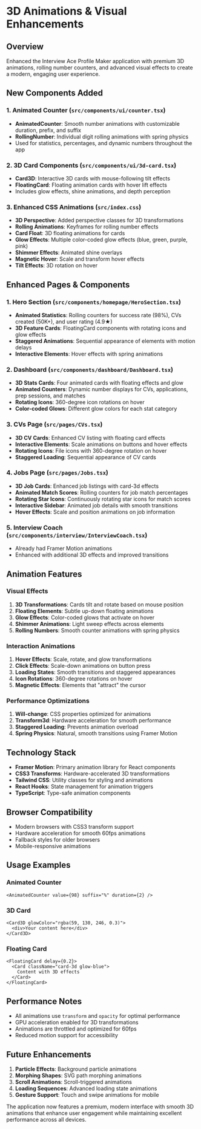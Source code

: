 # 3D Animations & Visual Enhancements

## Overview
Enhanced the Interview Ace Profile Maker application with premium 3D animations, rolling number counters, and advanced visual effects to create a modern, engaging user experience.

## New Components Added

### 1. Animated Counter (`src/components/ui/counter.tsx`)
- **AnimatedCounter**: Smooth number animations with customizable duration, prefix, and suffix
- **RollingNumber**: Individual digit rolling animations with spring physics
- Used for statistics, percentages, and dynamic numbers throughout the app

### 2. 3D Card Components (`src/components/ui/3d-card.tsx`)
- **Card3D**: Interactive 3D cards with mouse-following tilt effects
- **FloatingCard**: Floating animation cards with hover lift effects
- Includes glow effects, shine animations, and depth perception

### 3. Enhanced CSS Animations (`src/index.css`)
- **3D Perspective**: Added perspective classes for 3D transformations
- **Rolling Animations**: Keyframes for rolling number effects
- **Card Float**: 3D floating animations for cards
- **Glow Effects**: Multiple color-coded glow effects (blue, green, purple, pink)
- **Shimmer Effects**: Animated shine overlays
- **Magnetic Hover**: Scale and transform hover effects
- **Tilt Effects**: 3D rotation on hover

## Enhanced Pages & Components

### 1. Hero Section (`src/components/homepage/HeroSection.tsx`)
- **Animated Statistics**: Rolling counters for success rate (98%), CVs created (50K+), and user rating (4.9★)
- **3D Feature Cards**: FloatingCard components with rotating icons and glow effects
- **Staggered Animations**: Sequential appearance of elements with motion delays
- **Interactive Elements**: Hover effects with spring animations

### 2. Dashboard (`src/components/dashboard/Dashboard.tsx`)
- **3D Stats Cards**: Four animated cards with floating effects and glow
- **Animated Counters**: Dynamic number displays for CVs, applications, prep sessions, and matches
- **Rotating Icons**: 360-degree icon rotations on hover
- **Color-coded Glows**: Different glow colors for each stat category

### 3. CVs Page (`src/pages/CVs.tsx`)
- **3D CV Cards**: Enhanced CV listing with floating card effects
- **Interactive Elements**: Scale animations on buttons and hover effects
- **Rotating Icons**: File icons with 360-degree rotation on hover
- **Staggered Loading**: Sequential appearance of CV cards

### 4. Jobs Page (`src/pages/Jobs.tsx`)
- **3D Job Cards**: Enhanced job listings with card-3d effects
- **Animated Match Scores**: Rolling counters for job match percentages
- **Rotating Star Icons**: Continuously rotating star icons for match scores
- **Interactive Sidebar**: Animated job details with smooth transitions
- **Hover Effects**: Scale and position animations on job information

### 5. Interview Coach (`src/components/interview/InterviewCoach.tsx`)
- Already had Framer Motion animations
- Enhanced with additional 3D effects and improved transitions

## Animation Features

### Visual Effects
1. **3D Transformations**: Cards tilt and rotate based on mouse position
2. **Floating Elements**: Subtle up-down floating animations
3. **Glow Effects**: Color-coded glows that activate on hover
4. **Shimmer Animations**: Light sweep effects across elements
5. **Rolling Numbers**: Smooth counter animations with spring physics

### Interaction Animations
1. **Hover Effects**: Scale, rotate, and glow transformations
2. **Click Effects**: Scale-down animations on button press
3. **Loading States**: Smooth transitions and staggered appearances
4. **Icon Rotations**: 360-degree rotations on hover
5. **Magnetic Effects**: Elements that "attract" the cursor

### Performance Optimizations
1. **Will-change**: CSS properties optimized for animations
2. **Transform3d**: Hardware acceleration for smooth performance
3. **Staggered Loading**: Prevents animation overload
4. **Spring Physics**: Natural, smooth transitions using Framer Motion

## Technology Stack
- **Framer Motion**: Primary animation library for React components
- **CSS3 Transforms**: Hardware-accelerated 3D transformations
- **Tailwind CSS**: Utility classes for styling and animations
- **React Hooks**: State management for animation triggers
- **TypeScript**: Type-safe animation components

## Browser Compatibility
- Modern browsers with CSS3 transform support
- Hardware acceleration for smooth 60fps animations
- Fallback styles for older browsers
- Mobile-responsive animations

## Usage Examples

### Animated Counter
```tsx
<AnimatedCounter value={98} suffix="%" duration={2} />
```

### 3D Card
```tsx
<Card3D glowColor="rgba(59, 130, 246, 0.3)">
  <div>Your content here</div>
</Card3D>
```

### Floating Card
```tsx
<FloatingCard delay={0.2}>
  <Card className="card-3d glow-blue">
    Content with 3D effects
  </Card>
</FloatingCard>
```

## Performance Notes
- All animations use `transform` and `opacity` for optimal performance
- GPU acceleration enabled for 3D transformations
- Animations are throttled and optimized for 60fps
- Reduced motion support for accessibility

## Future Enhancements
1. **Particle Effects**: Background particle animations
2. **Morphing Shapes**: SVG path morphing animations
3. **Scroll Animations**: Scroll-triggered animations
4. **Loading Sequences**: Advanced loading state animations
5. **Gesture Support**: Touch and swipe animations for mobile

The application now features a premium, modern interface with smooth 3D animations that enhance user engagement while maintaining excellent performance across all devices. 